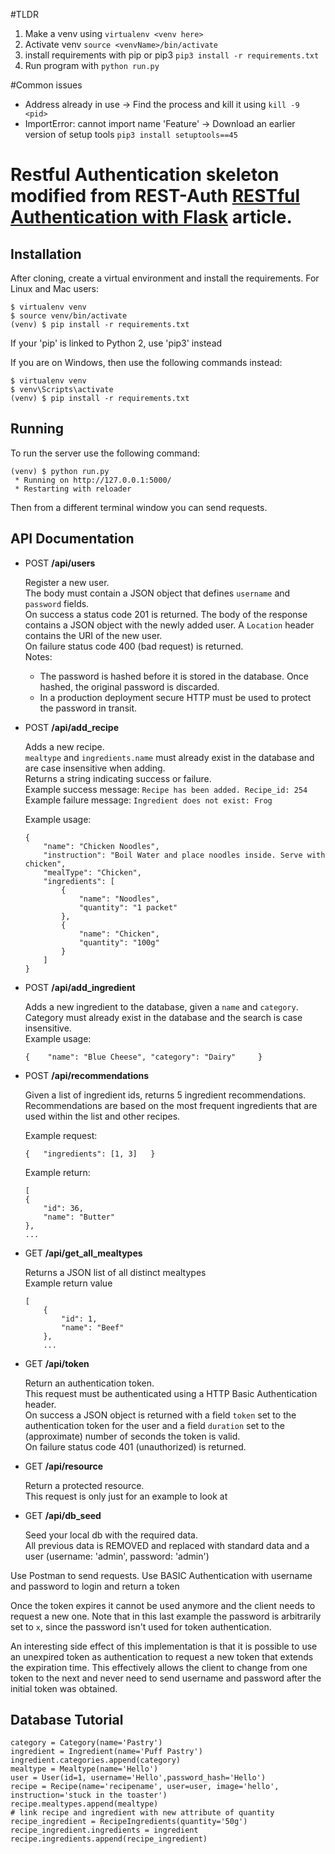 #TLDR
1. Make a venv using `virtualenv <venv here>`
2. Activate venv `source <venvName>/bin/activate`
3. install requirements with pip or pip3 `pip3 install -r requirements.txt`
4. Run program with `python run.py`

#Common issues
- Address already in use -> Find the process and kill it using `kill -9 <pid>`
- ImportError: cannot import name 'Feature' -> Download an earlier version of setup tools `pip3 install setuptools==45`

Restful Authentication skeleton modified from REST-Auth [RESTful Authentication with Flask](http://blog.miguelgrinberg.com/post/restful-authentication-with-flask) article.
=========
Installation
------------

After cloning, create a virtual environment and install the requirements. For Linux and Mac users:

    $ virtualenv venv
    $ source venv/bin/activate
    (venv) $ pip install -r requirements.txt

If your 'pip' is linked to Python 2, use 'pip3' instead

If you are on Windows, then use the following commands instead:

    $ virtualenv venv
    $ venv\Scripts\activate
    (venv) $ pip install -r requirements.txt

Running
-------

To run the server use the following command:

    (venv) $ python run.py
     * Running on http://127.0.0.1:5000/
     * Restarting with reloader

Then from a different terminal window you can send requests.

API Documentation
-----------------

- POST **/api/users**

    Register a new user.<br>
    The body must contain a JSON object that defines `username` and `password` fields.<br>
    On success a status code 201 is returned. The body of the response contains a JSON object with the newly added user. A `Location` header contains the URI of the new user.<br>
    On failure status code 400 (bad request) is returned.<br>
    Notes:
    - The password is hashed before it is stored in the database. Once hashed, the original password is discarded.
    - In a production deployment secure HTTP must be used to protect the password in transit.

- POST **/api/add_recipe**

    Adds a new recipe.  
    `mealtype` and `ingredients.name` must already exist in the database and are case insensitive when adding.  
    Returns a string indicating success or failure.  
    Example success message: `Recipe has been added. Recipe_id: 254`  
    Example failure message: `Ingredient does not exist: Frog`  

    Example usage:  
    ```
    {
        "name": "Chicken Noodles",
        "instruction": "Boil Water and place noodles inside. Serve with chicken",
        "mealType": "Chicken",
        "ingredients": [
            {
                "name": "Noodles",
                "quantity": "1 packet"
            },
            {
                "name": "Chicken",
                "quantity": "100g"
            }
        ]
    }
    ```

- POST **/api/add_ingredient**

    Adds a new ingredient to the database, given a `name` and `category`.  
    Category must already exist in the database and the search is case insensitive.  
    Example usage:  
    ```
    {    "name": "Blue Cheese", "category": "Dairy"     }
    ```

- POST **/api/recommendations**

    Given a list of ingredient ids, returns 5 ingredient recommendations.  
    Recommendations are based on the most frequent ingredients that are used within the list and other recipes.  

    Example request:  
    ```
    {   "ingredients": [1, 3]   }
    ```
    Example return:
    ```
    [
    {
        "id": 36,
        "name": "Butter"
    },
    ...
    ```


- GET **/api/get_all_mealtypes**

    Returns a JSON list of all distinct mealtypes  
    Example return value
    ```
    [
        {
            "id": 1,
            "name": "Beef"
        },
        ...
    ```

- GET **/api/token**

    Return an authentication token.<br>
    This request must be authenticated using a HTTP Basic Authentication header.<br>
    On success a JSON object is returned with a field `token` set to the authentication token for the user and a field `duration` set to the (approximate) number of seconds the token is valid.<br>
    On failure status code 401 (unauthorized) is returned.

- GET **/api/resource**

    Return a protected resource.<br>
    This request is only just for an example to look at

- GET **/api/db_seed**

    Seed your local db with the required data.<br>
    All previous data is REMOVED and replaced with standard data and a user (username: 'admin', password: 'admin')

Use Postman to send requests. Use BASIC Authentication with username and password to login and return a token

Once the token expires it cannot be used anymore and the client needs to request a new one. Note that in this last example the password is arbitrarily set to `x`, since the password isn't used for token authentication.

An interesting side effect of this implementation is that it is possible to use an unexpired token as authentication to request a new token that extends the expiration time. This effectively allows the client to change from one token to the next and never need to send username and password after the initial token was obtained.

Database Tutorial
-----------------

    category = Category(name='Pastry')
    ingredient = Ingredient(name='Puff Pastry')
    ingredient.categories.append(category)
    mealtype = Mealtype(name='Hello')
    user = User(id=1, username='Hello',password_hash='Hello')
    recipe = Recipe(name='recipename', user=user, image='hello', instruction='stuck in the toaster')
    recipe.mealtypes.append(mealtype)
    # link recipe and ingredient with new attribute of quantity
    recipe_ingredient = RecipeIngredients(quantity='50g')
    recipe_ingredient.ingredients = ingredient
    recipe.ingredients.append(recipe_ingredient)